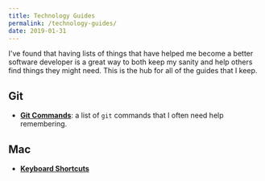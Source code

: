 ```yaml
---
title: Technology Guides
permalink: /technology-guides/
date: 2019-01-31
---
```


I've found that having lists of things that have helped me become a better software developer is a great way to both keep my sanity and help others find things they might need. This is the hub for all of the guides that I keep.

## Git

- [**Git Commands**](/git/commands): a list of `git` commands that I often need help remembering.

## Mac

- [**Keyboard Shortcuts**](/mac/keyboard-shortcuts)
